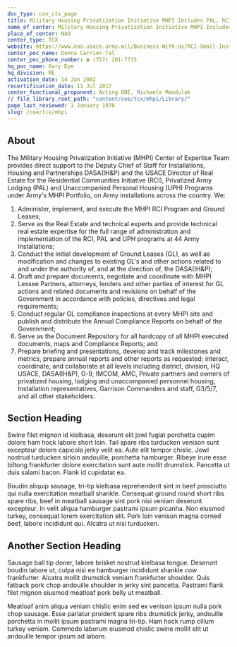```yaml
---
doc_type: coe_ctx_page 
title: Military Housing Privatization Initiative MHPI Includes PAL, RCI and UPH
name_of_center: Military Housing Privatization Initiative MHPI Includes PAL, RCI and UPH
place_of_center: NAO
center_type: TCX
website: https://www.nao.usace.army.mil/Business-With-Us/RCI-Small-Installations-Privatization-Initiative/
center_poc_name: Donna Carrier-Tal
center_poc_phone_number: ☎ (757) 201-7733
hq_poc_name: Gary Dye
hq_division: RE
activation_date: 14 Jan 2002
recertification_date: 11 Jul 2017
center_functional_proponent: Acting DRE, Michaele Mandulak
// file_library_root_path: "content/coe/tcx/mhpi/Library/" 
page_last_reviewed: 1 January 1970 
slug: /coe/tcx/mhpi
---
```


## About 

The Military Housing Privatization Initiative (MHPI) Center of Expertise Team provides direct support to the Deputy Chief of Staff for Installations, Housing and Partnerships DASA(IH&P) and the USACE Director of Real Estate for the Residential Communities Initiative (RCI), Privatized Army Lodging (PAL) and Unaccompanied Personal Housing (UPH) Programs under Army's MHPI Portfolio, on Army installations across the country.  We:
<ol>
	<li>Administer, implement, and execute the MHPI RCI Program and Ground Leases;</li>
	<li>Serve as the Real Estate and technical experts and provide technical real estate expertise for the full range of administration and implementation of the RCI, PAL and UPH programs at 44 Army Installations;</li>
	<li>Conduct the initial development of Ground Leases (GL), as well as modification and changes to existing GL's and other actions related to and under the authority of, and at the direction of, the DASA(IH&P);</li>
	<li>Draft and prepare documents, negotiate and coordinate with MHPI Lessee Partners, attorneys, lenders and other parties of interest for GL actions and related documents and revisions on behalf of the Government in accordance with policies, directives and legal requirements;</li>
	<li>Conduct regular GL compliance inspections at every MHPI site and publish and distribute the Annual Compliance Reports on behalf of the Government;
	<li>Serve as the Document Repository for all hardcopy of all MHPI executed documents, maps and Compliance Reports; and</li>
	<li>Prepare briefing and presentations, develop and track milestones and metrics, prepare annual reports and other reports as requested; interact, coordinate, and collaborate at all levels including district, division, HQ USACE, DASA(IH&P), G-9, IMCOM, AMC, Private partners and owners of privatized housing, lodging and unaccompanied personnel housing, Installation representatives, Garrison Commanders and staff, G3/5/7, and all other stakeholders.</li>
</ol>

 ## Section Heading 

 Swine filet mignon id kielbasa, deserunt elit jowl fugiat porchetta cupim dolore ham hock labore short loin. Tail spare ribs turducken venison sunt excepteur dolore capicola jerky velit ea. Aute elit tempor chislic. Jowl nostrud turducken sirloin andouille, porchetta hamburger. Ribeye irure esse biltong frankfurter dolore exercitation sunt aute mollit drumstick. Pancetta ut duis salami bacon. Flank id cupidatat ea. 

 Boudin aliquip sausage, tri-tip kielbasa reprehenderit sint in beef prosciutto qui nulla exercitation meatball shankle. Consequat ground round short ribs spare ribs, beef in meatball sausage sint pork nisi veniam deserunt excepteur. In velit aliqua hamburger pastrami ipsum picanha. Non eiusmod turkey, consequat lorem exercitation elit. Pork loin venison magna corned beef, labore incididunt qui. Alcatra ut nisi turducken. 

 ## Another Section Heading 

 Sausage ball tip doner, labore brisket nostrud kielbasa tongue. Deserunt boudin labore ut, culpa nisi ea hamburger incididunt shankle cow frankfurter. Alcatra mollit drumstick veniam frankfurter shoulder. Quis fatback pork chop andouille shoulder in jerky sint pancetta. Pastrami flank filet mignon eiusmod meatloaf pork belly ut meatball. 

 Meatloaf anim aliqua veniam chislic enim sed ex venison ipsum nulla pork chop sausage. Esse pariatur proident spare ribs drumstick jerky, andouille porchetta in mollit ipsum pastrami magna tri-tip. Ham hock rump cillum turkey veniam. Commodo laborum eiusmod chislic swine mollit elit ut andouille tempor ipsum ad labore. 

